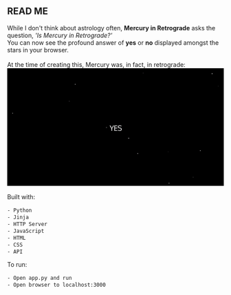 ## READ ME
While I don't think about astrology often, **Mercury in Retrograde** asks the question, _'Is Mercury in Retrograde?'_  <br>
You can now see the profound answer of **yes** or **no** displayed amongst the stars in your browser. <br><br>
At the time of creating this, Mercury was, in fact, in retrograde:
![](retrograde.gif)

Built with:
```
- Python
- Jinja
- HTTP Server
- JavaScript
- HTML
- CSS
- API
```

To run:
```
- Open app.py and run
- Open browser to localhost:3000
```
